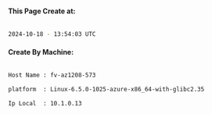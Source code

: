 
   
#### This Page Create at:

```bash

2024-10-18 - 13:54:03 UTC

```

#### Create By Machine:

```bash

Host Name : fv-az1208-573

platform  : Linux-6.5.0-1025-azure-x86_64-with-glibc2.35

Ip Local  : 10.1.0.13

```

